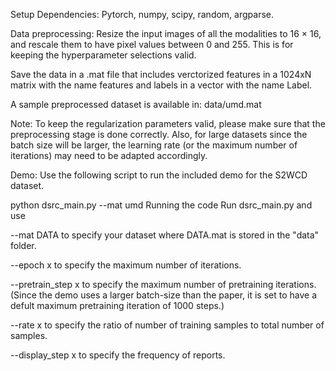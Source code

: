 Setup
Dependencies:
Pytorch, numpy, scipy, random, argparse.

Data preprocessing:
Resize the input images of all the modalities to 16 × 16, and rescale them to have pixel values between 0 and 255. This is for keeping the hyperparameter selections valid.

Save the data in a .mat file that includes verctorized features in a 1024xN matrix with the name features and labels in a vector with the name Label.

A sample preprocessed dataset is available in: data/umd.mat

Note:
To keep the regularization parameters valid, please make sure that the preprocessing stage is done correctly. Also, for large datasets since the batch size will be larger, the learning rate (or the maximum number of iterations) may need to be adapted accordingly.

Demo:
Use the following script to run the included demo for the S2WCD dataset.

python dsrc_main.py --mat umd 
Running the code
Run dsrc_main.py and use

--mat  DATA to specify your dataset where DATA.mat is stored in the "data" folder.

--epoch  x to specify the maximum number of iterations.

--pretrain_step  x to specify the maximum number of pretraining iterations. (Since the demo uses a larger batch-size than the paper, it is set to have a defult maximum pretraining iteration of 1000 steps.)

--rate  x to specify the ratio of number of training samples to total number of samples.

--display_step  x to specify the frequency of reports.
